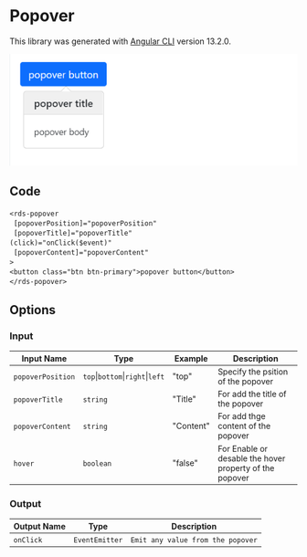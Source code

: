 # Popover

This library was generated with [Angular CLI](https://github.com/angular/angular-cli) version 13.2.0.
<p align="left">
<img src="../../assets/popover.png" alt="popover"/>
<p/>

## Code
`<rds-popover`  
 ` [popoverPosition]="popoverPosition"`  
 ` [popoverTitle]="popoverTitle"`    
  `(click)="onClick($event)"`  
 ` [popoverContent]="popoverContent"`  
`>`  
  `<button class="btn btn-primary">popover button</button>`   
`</rds-popover>`   
## Options
### Input
<!-- prettier-ignore -->
| Input Name                  | Type                             |Example| Description                                                                  |
| --------------------------- | -------------------------------- |------------| ---------------------------------------------------------------------------- |
| `popoverPosition`           | `top`\|`bottom`\|`right`\|`left` |"top"|Specify the psition of the popover
| `popoverTitle`              | `string`                         | "Title"|For add the title of the popover |
| `popoverContent`            |  `string`                       | "Content"|For add thge content of the popover|
| `hover`                     | `boolean` |     "false"|For Enable or desable the hover property of the popover          |

### Output
| Output Name                 | Type          | Description                     |      
| --------------------------- | --------------|------------------|
| `onClick`                 |  `EventEmitter`  | `Emit any value from the popover`  |

